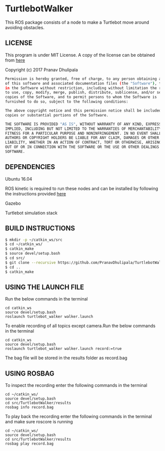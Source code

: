 # TurtlebotWalker

This ROS package consists of a node to make a Turtlebot move around avoiding obstacles.


## LICENSE

This program is under MIT License. A copy of the license can be obtained from [here](https://github.com/PranavDhulipala/TurtlebotWalker/LICENSE) 

Copyright (c) 2017 Pranav Dhulipala
```bash
Permission is hereby granted, free of charge, to any person obtaining a copy
of this software and associated documentation files (the "Software"), to deal
in the Software without restriction, including without limitation the rights
to use, copy, modify, merge, publish, distribute, sublicense, and/or sell
copies of the Software, and to permit persons to whom the Software is
furnished to do so, subject to the following conditions:

The above copyright notice and this permission notice shall be included in all
copies or substantial portions of the Software.

THE SOFTWARE IS PROVIDED "AS IS", WITHOUT WARRANTY OF ANY KIND, EXPRESS OR
IMPLIED, INCLUDING BUT NOT LIMITED TO THE WARRANTIES OF MERCHANTABILITY,
FITNESS FOR A PARTICULAR PURPOSE AND NONINFRINGEMENT. IN NO EVENT SHALL THE
AUTHORS OR COPYRIGHT HOLDERS BE LIABLE FOR ANY CLAIM, DAMAGES OR OTHER
LIABILITY, WHETHER IN AN ACTION OF CONTRACT, TORT OR OTHERWISE, ARISING FROM,
OUT OF OR IN CONNECTION WITH THE SOFTWARE OR THE USE OR OTHER DEALINGS IN THE
SOFTWARE.
```

## DEPENDENCIES

Ubuntu 16.04

ROS kinetic is required to run these nodes and can be installed by following the instructions provided [here](http://wiki.ros.org/kinetic/Installation)

Gazebo

Turtlebot simulation stack

## BUILD INSTRUCTIONS

```bash
$ mkdir -p ~/catkin_ws/src
$ cd ~/catkin_ws/
$ catkin_make
$ source devel/setup.bash
$ cd src/
$ git clone --recursive https://github.com/PranavDhulipala/TurtlebotWalker.git
$ cd ..
$ catkin_make
```
## USING THE LAUNCH FILE

Run the below commands in the terminal
```
cd catkin_ws
source devel/setup.bash
roslaunch turtlebot_walker walker.launch 
``` 
To enable recording of all topics except camera.Run the below commands in the terminal
```
cd catkin_ws
source devel/setup.bash
roslaunch turtlebot_walker walker.launch record:=true 
``` 
The bag file will be stored in the results folder as record.bag

## USING ROSBAG

To inspect the recording enter the following commands in the terminal
```
cd ~/catkin_ws/
source devel/setup.bash
cd src/TurtlebotWalker/results
rosbag info record.bag
```
To play back the recording enter the following commands in the terminal and make sure roscore is running

```
cd ~/catkin_ws/
source devel/setup.bash
cd src/TurtlebotWalker/results
rosbag play record.bag
```

